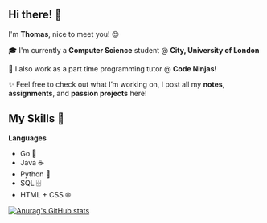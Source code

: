 ## Hi there! 👋

I'm **Thomas**, nice to meet you! 😊

‍🎓 I'm currently a **Computer Science** student @ **City, University of London**

💼 I also work as a part time programming tutor @ **Code Ninjas!**

✨ Feel free to check out what I’m working on, I post all my **notes**, **assignments**, and **passion projects** here!


## My Skills 🚀

**Languages**

- Go 💨
- Java ☕
- Python 🐍
- SQL 🗄️
- HTML + CSS 🌐

[![Anurag's GitHub stats](https://github-readme-stats.vercel.app/api?username=tm-craggs)](https://github.com/anuraghazra/github-readme-stats)

